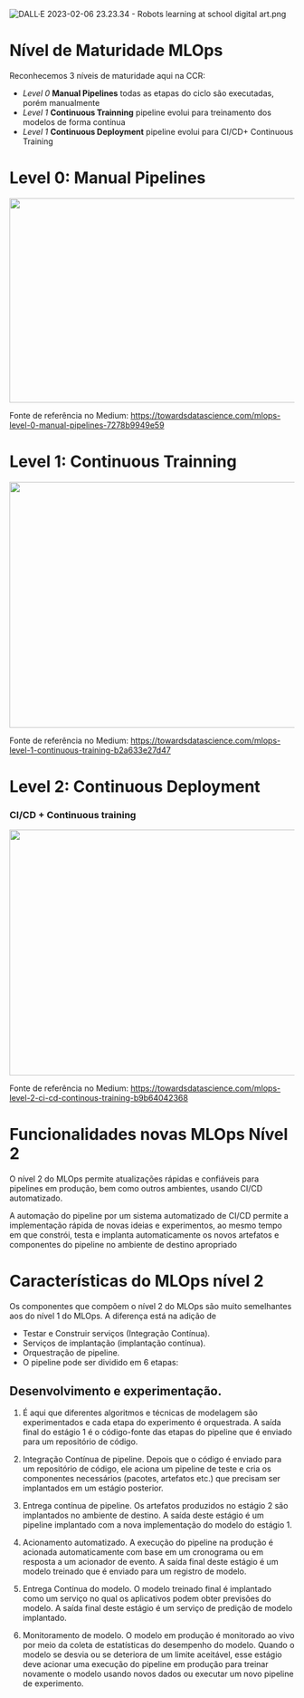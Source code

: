 ![DALL·E 2023-02-06 23.23.34 - Robots learning at school  digital art.png](/.attachments/DALL·E%202023-02-06%2023.23.34%20-%20Robots%20learning%20at%20school%20%20digital%20art-f8a29807-6f6f-485b-ae16-e84fb95c84fe.png)

# Nível de Maturidade MLOps

Reconhecemos 3 níveis de maturidade aqui na CCR:

- *Level 0* **Manual Pipelines** todas as etapas do ciclo são executadas, porém manualmente
- *Level 1* **Continuous Trainning** pipeline evolui para treinamento dos modelos de forma contínua
- *Level 1* **Continuous Deployment** pipeline evolui para CI/CD+ Continuous Training


# Level 0:  Manual Pipelines

<B style="font-weight:normal"  id="docs-internal-guid-2191a15a-7fff-fcac-a560-ab2fc816c325"><IMG  width="895px;"  height="361px;"  src="https://lh5.googleusercontent.com/43kY2uvIxCZS7LJWpMyOG4DNQ-rEb8s8rOCtbp0VdJ1OXfRQJVQfL5MXo62ngkuAAM9FLfUMD2C_rezH07JNU9OhLL13JOAiBiVgczZpNB37Vx8_nKESVqZeO4YpcYxVMLMWUoWcw5ZWIcLB4xFVuReI_Ee3n_YhztyZd1uBlWlBK1ime8QCzVrZtfCaOVZ1=nw"/></B>

Fonte de referência no Medium: https://towardsdatascience.com/mlops-level-0-manual-pipelines-7278b9949e59


# Level 1:  Continuous Trainning

<B style="font-weight:normal"  id="docs-internal-guid-45ea7c10-7fff-1445-31bd-5ace1ca8b736"><IMG  width="775px;"  height="434px;"  src="https://lh5.googleusercontent.com/Ltbw-JuDrXYhItvo2r2ES8qHjGfysu6E7Y2iYkVdmvns5lQWXdiVQeiEiC4u0IqcPRpf517He5v52Th52ZmbllA9aTrBxI4ceSFAiXmzsa-UutR1NtoJ6nyP4UQrOznAT2ENyZ2NkcQj6CsCAQ0NRctFGnKd41-MJqlpHZKI0cGaj2agFQI66NNvh5MwmOQe=nw"/></B>


Fonte de referência no Medium: https://towardsdatascience.com/mlops-level-1-continuous-training-b2a633e27d47

# Level 2:  Continuous Deployment 
### CI/CD + Continuous training

<B style="font-weight:normal"  id="docs-internal-guid-b38f8c24-7fff-593b-83fd-0a2532b87b04"><IMG  width="832px;"  height="434px;"  src="https://lh3.googleusercontent.com/_bhMJpTmKEPK_ae1POUfjC8iJYQ2aDqsSiLfsGUkUUPS9PY7nLBOVqmvl8SvMzL8iJBwGrJGkiHI-bK6gnoMlxG9luSOD_81JGC4QgQERplkB39BYdFtRmJCi6vEw0KX1h8Imm7FsVwm5DD4vGHZkdtzAEAskwI81-RDBMu6m_34AnE2Nliy86U9n6jWrLBL=nw"/></B>

Fonte de referência no Medium: https://towardsdatascience.com/mlops-level-2-ci-cd-continous-training-b9b64042368


# Funcionalidades novas MLOps Nível 2


O nível 2 do MLOps permite atualizações rápidas e confiáveis para pipelines em produção, bem como outros ambientes, usando CI/CD automatizado. 

A automação do pipeline por um sistema automatizado de CI/CD permite a implementação rápida de novas ideias e experimentos, ao mesmo tempo em que constrói, testa e implanta automaticamente os novos artefatos e componentes do pipeline no ambiente de destino apropriado

# Características do MLOps nível 2

Os componentes que compõem o nível 2 do MLOps são muito semelhantes aos do nível 1 do MLOps. A diferença está na adição de

- Testar e Construir serviços (Integração Contínua).
- Serviços de implantação (implantação contínua).
- Orquestração de pipeline.
- O pipeline pode ser dividido em 6 etapas:

## Desenvolvimento e experimentação. 

1. É aqui que diferentes algoritmos e técnicas de modelagem são experimentados e cada etapa do experimento é orquestrada. A saída final do estágio 1 é o código-fonte das etapas do pipeline que é enviado para um repositório de código.

1. Integração Contínua de pipeline. Depois que o código é enviado para um repositório de código, ele aciona um pipeline de teste e cria os componentes necessários (pacotes, artefatos etc.) que precisam ser implantados em um estágio posterior.

1. Entrega contínua de pipeline. Os artefatos produzidos no estágio 2 são implantados no ambiente de destino. A saída deste estágio é um pipeline implantado com a nova implementação do modelo do estágio 1.

1. Acionamento automatizado. A execução do pipeline na produção é acionada automaticamente com base em um cronograma ou em resposta a um acionador de evento. A saída final deste estágio é um modelo treinado que é enviado para um registro de modelo.

1. Entrega Contínua do modelo. O modelo treinado final é implantado como um serviço no qual os aplicativos podem obter previsões do modelo. A saída final deste estágio é um serviço de predição de modelo implantado.

1. Monitoramento de modelo. O modelo em produção é monitorado ao vivo por meio da coleta de estatísticas do desempenho do modelo. Quando o modelo se desvia ou se deteriora de um limite aceitável, esse estágio deve acionar uma execução do pipeline em produção para treinar novamente o modelo usando novos dados ou executar um novo pipeline de experimento.